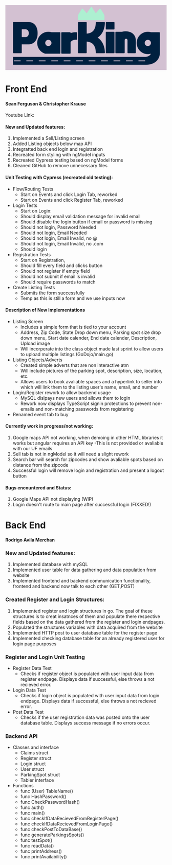 ![ParKing Logo](/parKingFull@3x.png)
# Front End
#### Sean Ferguson & Christopher Krause

Youtube Link: 

#### New and Updated features:
1. Implemented a Sell/Listing screen
2. Added Listing objects below map API
3. Integratted back end login and registration
4. Recreated form styling with ngModel inputs
5. Recreated Cypress testing based on ngModel forms
6. Cleaned GitHub to remove unnecessary files

#### Unit Testing with Cypress (recreated old testing):
- Flow/Routing Tests
  - Start on Events and click Login Tab, reworked
  - Start on Events and click Register Tab, reworked
- Login Tests
  - Start on Login: 
  - Should display email validation message for invalid email
  - Should disable the login button if email or password is missing
  - Should not login, Password Needed
  - Should not login, Email Needed
  - Should not login, Email Invalid, no @
  - Should not login, Email Invalid, no .com
  - Should login
- Registration Tests
  - Start on Registration, 
  - Should fill every field and clicks button
  - Should not register if empty field
  - Should not submit if email is invalid
  - Should require passwords to match
- Create Listing Tests
  - Submits the form successfully
  - Temp as this is still a form and we use inputs now

#### Description of New Implementations
- Listing Screen
  - Includes a simple form that is tied to your account
  - Address, Zip Code, State Drop down menu, Parking spot size drop down menu, Start date calender, End date calender, Description, Upload image
  - Will incorperate into the class object made last sprint to allow users to upload multiple listings (GoDojo/main.go)
- Listing Objects/Adverts
  - Created simple adverts that are non interactive atm
  - Will include pictures of the parking spot, description, size, location, etc.
  - Allows users to book avaliable spaces and a hyperlink to seller info which will link them to the listing user's name, email, and number
- Login/Register rework to allow backend usage
  - MySQL dislpays new users and allows them to login
  - Rework now displays TypeScript signin protections to prevent non-emails and non-matching passwords from registering
- Renamed event tab to buy

#### Currently work in progress/not working:
1. Google maps API not working, when demoing in other HTML libraries it works but angular requires an API key
  -This is not provided or avaliable with our UF emails
2. Sell tab is not in ngModel so it will need a slight rework
3. Search bar will search for zipcodes and show avaliable spots based on distance from the zipcode
4. Successful login will remove login and registration and present a logout button

#### Bugs encountered and Status:
1. Google Maps API not displaying (WIP)
2. Login doesn't route to main page after successful login (FIXXED!)

# Back End
#### Rodrigo Avila Merchan

### New and Updated features:
1. Implemented database with mySQL
2. Implemented user table for data gathering and data population from website
3. Implemented frontend and backend communication functionality, frontend and backend now talk to each other (GET,POST)

### Created Register and Login Structures:
1. Implemented register and login structures in go. The goal of these structures is to creat insatnces of them and populate there respective fields based on the data gathered from the register and login endpages.  
2. Populated the structures variables with data acquired from the website
3. Implemented HTTP post to user database table for the register page
4. Implemented checking database table for an already registered user for login page purposes

### Register and Login Unit Testing
- Register Data Test
  -  Checks if register object is populated with user input data from register endpage. Displays data if successful, else throws a not recieved error.
- Login Data Test
  - Checks if login object is populated with user input data from login endpage. Displays data if successful, else throws a not recieved error.
- Post Data Test
  - Checks if the user registration data was posted onto the user database table. Displays success message if no errors occur.

### Backend API
- Classes and interface
  - Claims struct 
  - Register struct
  - Login struct
  - User struct
  - ParkingSpot struct
  - Tabler interface
- Functions
  - func (User) TableName()
  - func HashPassword()
  - func CheckPasswordHash()
  - func auth()
  - func main()
  - func checkIfDataRecievedFromRegisterPage()
  - func checkIfDataRecievedFromLoginPage()
  - func checkPostToDataBase()
  - func generateParkingsSpots()
  - func testSpot()
  - func readData()
  - func printAddress()
  - func printAvailability()
